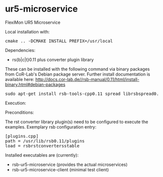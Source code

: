 # ur5-microservice

FlexiMon UR5 Microservice

Local installation with:

<pre>
cmake .. -DCMAKE_INSTALL_PREFIX=/usr/local
</pre>

Dependencies:

* rs{b|c|t}0.11 plus converter plugin library

These can be installed with the following command via binary packages from CoR-Lab's Debian package server. Further install documentation is available here: http://docs.cor-lab.de//rsb-manual/0.11/html/install-binary.html#debian-packages

<pre>
sudo apt-get install rsb-tools-cpp0.11 spread librsbspread0.11  librstconverters-humavips0.11
</pre>

Execution:

Preconditions:

The rst converter library plugin(s) need to be configured to execute the examples. Exemplary rsb configuration entry:

<pre>
[plugins.cpp]
path = /usr/lib/rsb0.11/plugins
load = rsbrstconvertersstable
</pre>

Installed executables are (currently):

* rsb-ur5-microservice (provides the actual microservices)
* rsb-ur5-microservice-client (minimal test client)

